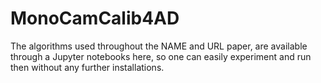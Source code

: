 # MonoCamCalib4AD
The algorithms used throughout the NAME and URL paper, are available through a Jupyter notebooks here, so one can easily experiment and run then without any further installations.
